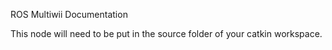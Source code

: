 ROS Multiwii Documentation

This node will need to be put in the source folder of your catkin workspace.
